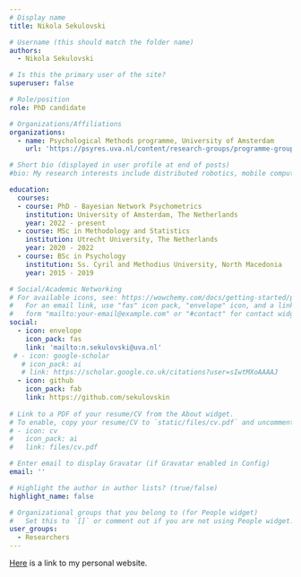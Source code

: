 ```yaml
---
# Display name
title: Nikola Sekulovski

# Username (this should match the folder name)
authors:
  - Nikola Sekulovski

# Is this the primary user of the site?
superuser: false

# Role/position
role: PhD candidate

# Organizations/Affiliations
organizations:
  - name: Psychological Methods programme, University of Amsterdam
    url: 'https://psyres.uva.nl/content/research-groups/programme-group-psychological-methods/programme-group-psychological-methods.html'

# Short bio (displayed in user profile at end of posts)
#bio: My research interests include distributed robotics, mobile computing and programmable matter.

education:
  courses:
  - course: PhD - Bayesian Network Psychometrics
    institution: University of Amsterdam, The Netherlands
    year: 2022 - present
  - course: MSc in Methodology and Statistics
    institution: Utrecht University, The Netherlands
    year: 2020 - 2022
  - course: BSc in Psychology
    institution: Ss. Cyril and Methodius University, North Macedonia
    year: 2015 - 2019

# Social/Academic Networking
# For available icons, see: https://wowchemy.com/docs/getting-started/page-builder/#icons
#   For an email link, use "fas" icon pack, "envelope" icon, and a link in the
#   form "mailto:your-email@example.com" or "#contact" for contact widget.
social:
  - icon: envelope
    icon_pack: fas
    link: 'mailto:n.sekulovski@uva.nl'
 # - icon: google-scholar
   # icon_pack: ai
   # link: https://scholar.google.co.uk/citations?user=sIwtMXoAAAAJ
  - icon: github
    icon_pack: fab
    link: https://github.com/sekulovskin
    
# Link to a PDF of your resume/CV from the About widget.
# To enable, copy your resume/CV to `static/files/cv.pdf` and uncomment the lines below.
# - icon: cv
#   icon_pack: ai
#   link: files/cv.pdf

# Enter email to display Gravatar (if Gravatar enabled in Config)
email: ''

# Highlight the author in author lists? (true/false)
highlight_name: false

# Organizational groups that you belong to (for People widget)
#   Set this to `[]` or comment out if you are not using People widget.
user_groups:
  - Researchers
---
```


[Here](https://www.nikolasekulovski.com) is a link to my personal website.